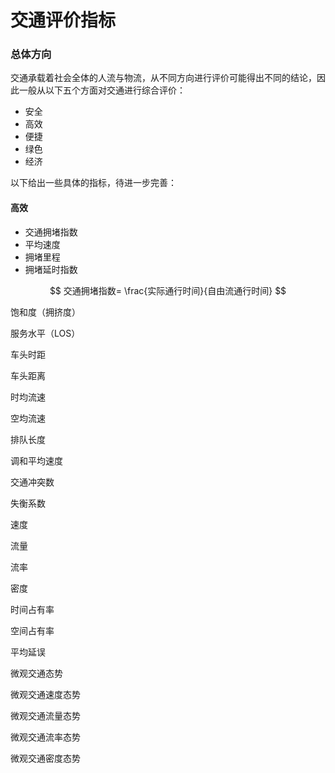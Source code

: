 # 交通评价指标

### 总体方向

交通承载着社会全体的人流与物流，从不同方向进行评价可能得出不同的结论，因此一般从以下五个方面对交通进行综合评价：

* 安全
* 高效
* 便捷
* 绿色
* 经济

以下给出一些具体的指标，待进一步完善：

#### 高效

* 交通拥堵指数
* 平均速度
* 拥堵里程
* 拥堵延时指数

$$
交通拥堵指数= \frac{实际通行时间}{自由流通行时间}
$$



饱和度（拥挤度）

服务水平（LOS）



车头时距

车头距离

时均流速

空均流速

排队长度

调和平均速度

交通冲突数

失衡系数



速度

流量

流率

密度

时间占有率

空间占有率

平均延误

微观交通态势

微观交通速度态势

微观交通流量态势

微观交通流率态势

微观交通密度态势
